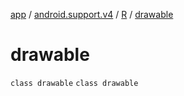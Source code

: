 [app](../../../index.md) / [android.support.v4](../../index.md) / [R](../index.md) / [drawable](.)

# drawable

`class drawable`
`class drawable`